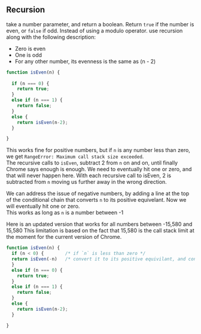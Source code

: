 ## Recursion
take a number parameter, and return a boolean. Return `true` if the number is even, or `false` if odd. Instead of using a modulo operator.  use recursion along with the following description: 

- Zero is even  
- One is odd  
- For any other number, its evenness is the same as (n - 2)  

```js
function isEven(n) {
  
  if (n === 0) {
    return true;
  }
  else if (n === 1) {
    return false;
  } 
  else {
    return isEven(n-2);
  }

}

```
This works fine for positive numbers, but if `n` is any number less than zero, we get `RangeError: Maximum call stack size exceeded`.  
The recursive calls to `isEven`, subtract 2 from `n` on and on, until finally Chrome says enough is enough. We need to eventually hit one or zero, and that will never happen here. With each recursive call to isEven, 2 is subtracted from `n` moving us further away in the wrong direction. 

We can address the issue of negative numbers, by adding a line at the top of the conditional chain that converts `n` to its positive equivelant. Now we will eventually hit one or zero.  
This works as long as `n` is a number between -1

Here is an updated version that works for all numbers between -15,580 and 15,580
This limitation is based on the fact that 15,580 is the call stack limit at the moment for the current version of Chrome. 

```js
function isEven(n) {
  if (n < 0) {        /* if `n` is less than zero */
  return isEven(-n)   /* convert it to its positive equivilant, and continue as usual down the chain of conditionals */
  }
  else if (n === 0) {
    return true;
  }
  else if (n === 1) {
    return false;
  } 
  else {
    return isEven(n-2);
  }

}
```
